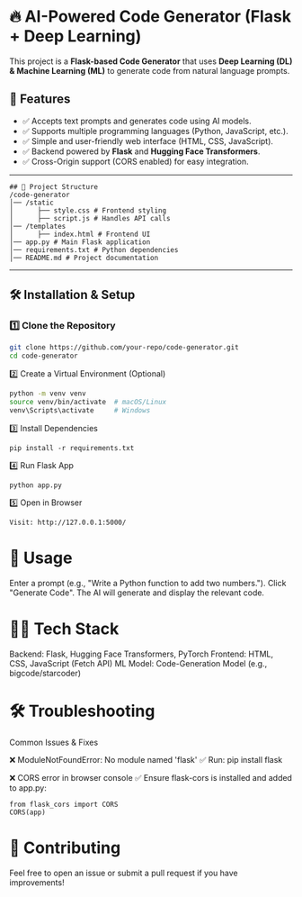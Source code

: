 
# 🔥 AI-Powered Code Generator (Flask + Deep Learning)

This project is a **Flask-based Code Generator** that uses **Deep Learning (DL) & Machine Learning (ML)** to generate code from natural language prompts.

## 🚀 Features
- ✅ Accepts text prompts and generates code using AI models.
- ✅ Supports multiple programming languages (Python, JavaScript, etc.).
- ✅ Simple and user-friendly web interface (HTML, CSS, JavaScript).
- ✅ Backend powered by **Flask** and **Hugging Face Transformers**.
- ✅ Cross-Origin support (CORS enabled) for easy integration.

---
```
## 📂 Project Structure
/code-generator 
│── /static 
│      ├── style.css # Frontend styling
│      ├── script.js # Handles API calls 
│── /templates 
│      ├── index.html # Frontend UI
│── app.py # Main Flask application 
│── requirements.txt # Python dependencies 
│── README.md # Project documentation
```


---

## 🛠️ Installation & Setup

### 1️⃣ Clone the Repository
```bash
git clone https://github.com/your-repo/code-generator.git
cd code-generator
```
2️⃣ Create a Virtual Environment (Optional)
```bash
python -m venv venv
source venv/bin/activate  # macOS/Linux
venv\Scripts\activate     # Windows
```
3️⃣ Install Dependencies
```
pip install -r requirements.txt
```
4️⃣ Run Flask App
```
python app.py
```
5️⃣ Open in Browser
```
Visit: http://127.0.0.1:5000/
```

# 🎯 Usage
Enter a prompt (e.g., "Write a Python function to add two numbers.").
Click "Generate Code".
The AI will generate and display the relevant code.

# 🧑‍💻 Tech Stack
Backend: Flask, Hugging Face Transformers, PyTorch
Frontend: HTML, CSS, JavaScript (Fetch API)
ML Model: Code-Generation Model (e.g., bigcode/starcoder)
# 🛠️ Troubleshooting

Common Issues & Fixes

❌ ModuleNotFoundError: No module named 'flask'
✅ Run: pip install flask

❌ CORS error in browser console
✅ Ensure flask-cors is installed and added to app.py:
```
from flask_cors import CORS
CORS(app)
```
# 🤝 Contributing
Feel free to open an issue or submit a pull request if you have improvements!

